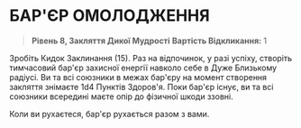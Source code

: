 ﻿# БАР'ЄР ОМОЛОДЖЕННЯ

> **Рівень 8, Закляття Дикої Мудрості**
> **Вартість Відкликання:** 1

Зробіть Кидок Заклинання (15). Раз на відпочинок, у разі успіху, створіть тимчасовий бар'єр захисної енергії навколо себе в Дуже Близькому радіусі. Ви та всі союзники в межах бар'єру на момент створення закляття знімаєте 1d4 Пунктів Здоров'я. Поки бар'єр існує, ви та всі союзники всередині маєте опір до фізичної шкоди ззовні.

Коли ви рухаєтеся, бар'єр рухається разом з вами.